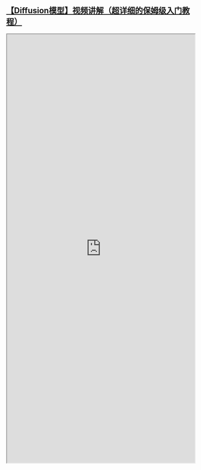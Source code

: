 ## [【Diffusion模型】视频讲解（超详细的保姆级入门教程）](https://www.bilibili.com/video/BV1ne411u7J6/)

<iframe 
		height = 1150 
		width = 100% 
		padding = 0 0 
		margins = 0 0
		src="https://lilianweng.github.io/posts/2021-07-11-diffusion-models/"></iframe>